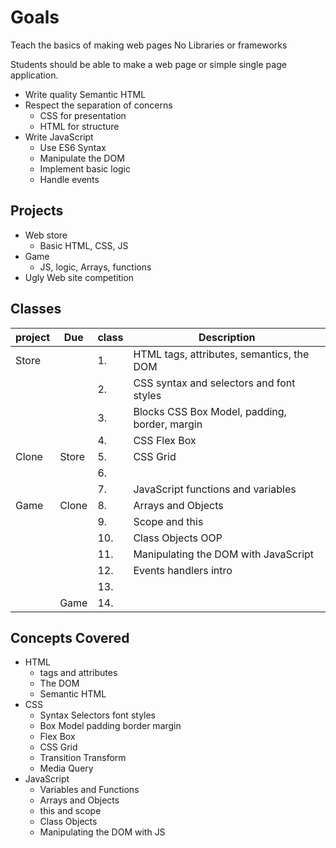 # Goals 

Teach the basics of making web pages 
No Libraries or frameworks 

Students should be able to make a web page or simple 
single page application. 

- Write quality Semantic HTML
- Respect the separation of concerns 
  - CSS for presentation 
  - HTML for structure 
- Write JavaScript
  - Use ES6 Syntax
  - Manipulate the DOM
  - Implement basic logic
  - Handle events

## Projects 

- Web store 
  - Basic HTML, CSS, JS
- Game 
  - JS, logic, Arrays, functions 
- Ugly Web site competition 

## Classes 

| project | Due   | class | Description                                   |
|---------|-------|-------|-----------------------------------------------|
| Store   |       | 1.    | HTML tags, attributes, semantics, the DOM     |
|         |       | 2.    | CSS syntax and selectors and font styles      |
|         |       | 3.    | Blocks CSS Box Model, padding, border, margin |
|         |       | 4.    | CSS Flex Box                                  |
| Clone   | Store | 5.    | CSS Grid                                      |
|         |       | 6.    |  |
|         |       | 7.    | JavaScript functions and variables            |
| Game    | Clone | 8.    | Arrays and Objects                            |
|         |       | 9.    | Scope and this                                |
|         |       | 10.   | Class Objects OOP                             |
|         |       | 11.   | Manipulating the DOM with JavaScript          |
|         |       | 12.   | Events handlers intro |
|         |       | 13.   |  |
|         | Game  | 14.   |  |


## Concepts Covered 
- HTML
  - tags and attributes 
  - The DOM
  - Semantic HTML
- CSS 
  - Syntax Selectors font styles
  - Box Model padding border margin
  - Flex Box 
  - CSS Grid 
  - Transition Transform
  - Media Query
- JavaScript
  - Variables and Functions 
  - Arrays and Objects 
  - this and scope 
  - Class Objects 
  - Manipulating the DOM with JS



